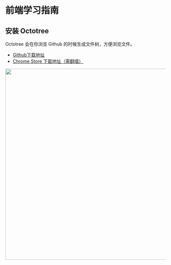 # 前端学习指南

## 安装 Octotree
Octotree 会在你浏览 Github 的时候生成文件树，方便浏览文件。
* [Github下载地址](https://github.com/buunguyen/octotree/blob/master/dist/chrome.crx)
* [Chrome Store 下载地址（需翻墙）](https://chrome.google.com/webstore/detail/octotree/bkhaagjahfmjljalopjnoealnfndnagc?hl=zh-CN])
<img src="https://lh3.googleusercontent.com/mhU96i_fm1grjKQRkKQKm8G1MUX6Bw1YllQ_RvvXdCUVE51-6ZPQu-Em68cdlGVIIcNOGF61xLk=s1280-h800-e365-rw" width="600">
